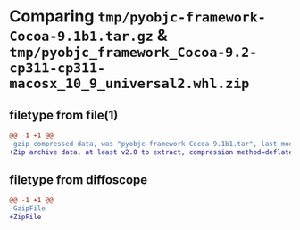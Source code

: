 # Comparing `tmp/pyobjc-framework-Cocoa-9.1b1.tar.gz` & `tmp/pyobjc_framework_Cocoa-9.2-cp311-cp311-macosx_10_9_universal2.whl.zip`

## filetype from file(1)

```diff
@@ -1 +1 @@
-gzip compressed data, was "pyobjc-framework-Cocoa-9.1b1.tar", last modified: Sun Mar 26 11:17:02 2023, max compression
+Zip archive data, at least v2.0 to extract, compression method=deflate
```

## filetype from diffoscope

```diff
@@ -1 +1 @@
-GzipFile
+ZipFile
```

